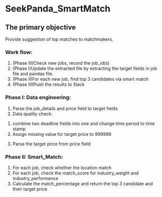 # SeekPanda_SmartMatch

## The primary objective
Provide suggestion of top matches to matchmakers.

### Work flow:
1. (Phase III)Check new jobs, record the job_id(s)
2. (Phase I)Update the extracted file by extracting the target fields in job file and pandas file.
3. (Phase II)For each new job, find top 3 candidates via smart match
4. (Phase III)Push the results to Slack

### Phase I: Data engineering:
1. Parse the job_details and price field to target fields
2. Data quality check:
  1) combine two deadline fields into one and change time period to time stamp
  2) Assign missing value for target price to 999999
3. Parse the target price from price field

### Phase II: Smart_Match:
1. For each job, check whether the location match
2. For each job, check the match_score for industry_weight and industry_performance
3. Calculate the match_percentage and return the top 3 candidate and their target price
